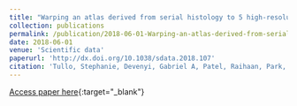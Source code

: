 ```yaml
---
title: "Warping an atlas derived from serial histology to 5 high-resolution MRIs"
collection: publications
permalink: /publication/2018-06-01-Warping-an-atlas-derived-from-serial-histology-to-5-high-resolution-MRIs
date: 2018-06-01
venue: 'Scientific data'
paperurl: 'http://dx.doi.org/10.1038/sdata.2018.107'
citation: 'Tullo, Stephanie, Devenyi, Gabriel A, Patel, Raihaan, Park, Min Tae M, Collins, D Louis, Chakravarty, M Mallar, &quot;Warping an atlas derived from serial histology to 5 high-resolution MRIs.&quot; Scientific data, 2018.'
---
```

[Access paper here](http://dx.doi.org/10.1038/sdata.2018.107){:target="_blank"}
